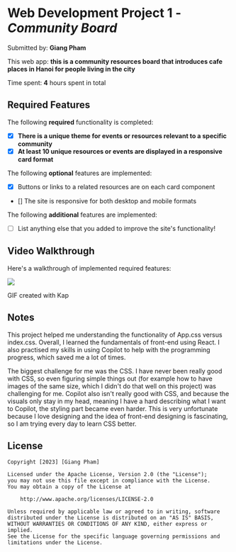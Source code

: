 # Web Development Project 1 - *Community Board*

Submitted by: **Giang Pham**

This web app: **this is a community resources board that introduces cafe places in Hanoi for people living in the city**

Time spent: **4** hours spent in total

## Required Features

The following **required** functionality is completed:

- [x] **There is a unique theme for events or resources relevant to a specific community**
- [x] **At least 10 unique resources or events are displayed in a responsive card format**

The following **optional** features are implemented:

- [x] Buttons or links to a related resources are on each card component
- [] The site is responsive for both desktop and mobile formats

The following **additional** features are implemented:

* [ ] List anything else that you added to improve the site's functionality!

## Video Walkthrough

Here's a walkthrough of implemented required features:

![](https://github.com/ghpham25/web102-project1/blob/main/project1.gif)

GIF created with Kap

## Notes

This project helped me understanding the functionality of App.css versus index.css. Overall, I learned the fundamentals of front-end using React. I also practised my skills in using Copilot to help with the programming progress, which saved me a lot of times. 

The biggest challenge for me was the CSS. I have never been really good with CSS, so even figuring simple things out (for example how to have images of the same size, which I didn't do that well on this project) was challenging for me. Copilot also isn't really good with CSS, and because the visuals only stay in my head, meaning I have a hard describing what I want to Copilot, the styling part became even harder. This is very unfortunate because I love designing and the idea of front-end designing is fascinating, so I am trying every day to learn CSS better. 

## License

    Copyright [2023] [Giang Pham]

    Licensed under the Apache License, Version 2.0 (the "License");
    you may not use this file except in compliance with the License.
    You may obtain a copy of the License at

        http://www.apache.org/licenses/LICENSE-2.0

    Unless required by applicable law or agreed to in writing, software
    distributed under the License is distributed on an "AS IS" BASIS,
    WITHOUT WARRANTIES OR CONDITIONS OF ANY KIND, either express or implied.
    See the License for the specific language governing permissions and
    limitations under the License.

